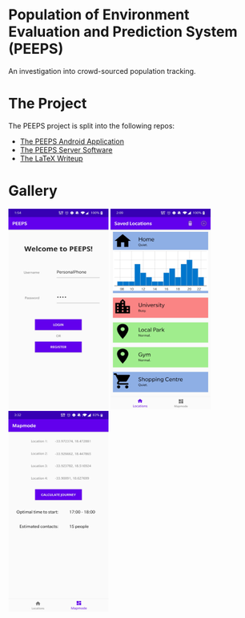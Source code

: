 # Population of Environment Evaluation and Prediction System (PEEPS)

An investigation into crowd-sourced population tracking.

# The Project 
The PEEPS project is split into the following repos:

- [The PEEPS Android Application](https://github.com/ianpsgrantZA/PEEPS-client)
- [The PEEPS Server Software](https://github.com/ianpsgrantZA/PEEPS-server)
- [The LaTeX Writeup](https://github.com/ianpsgrantZA/PEEPS-writeup)


# Gallery

<img src="https://github.com/ianpsgrantZA/PEEPS/blob/main/Welcome.jpg" width="200" height="400" />    <img src="https://github.com/ianpsgrantZA/PEEPS/blob/main/Display.jpg" width="200" height="400" />    <img src="https://github.com/ianpsgrantZA/PEEPS/blob/main/Contact.jpg" width="200" height="400" />
